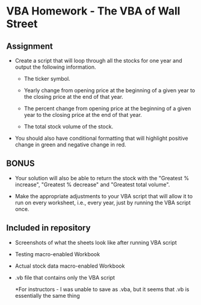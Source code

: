 # VBA Homework - The VBA of Wall Street


## Assignment

* Create a script that will loop through all the stocks for one year and output the following information.

  * The ticker symbol.

  * Yearly change from opening price at the beginning of a given year to the closing price at the end of that year.

  * The percent change from opening price at the beginning of a given year to the closing price at the end of that year.

  * The total stock volume of the stock.

* You should also have conditional formatting that will highlight positive change in green and negative change in red.

## BONUS

* Your solution will also be able to return the stock with the "Greatest % increase", "Greatest % decrease" and "Greatest total volume".

* Make the appropriate adjustments to your VBA script that will allow it to run on every worksheet, i.e., every year, just by running the VBA script once.

## Included in repository

* Screenshots of what the sheets look like after running VBA script

* Testing macro-enabled Workbook

* Actual stock data macro-enabled Workbook

* .vb file that contains only the VBA script

	*For instructors - I was unable to save as .vba, but it seems that .vb is essentially the same thing
